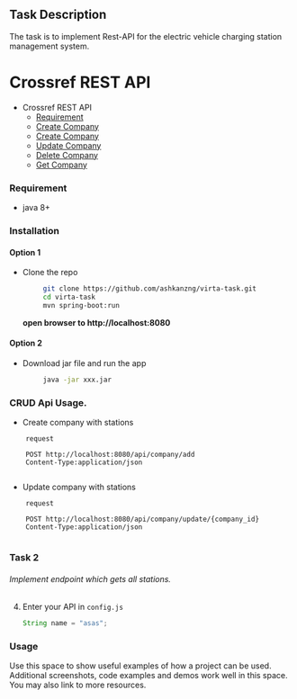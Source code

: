 ## Task Description

The task is to implement Rest-API for the electric vehicle charging station management system.

# Crossref REST API

- Crossref REST API
    - [Requirement](#Requirement)
    - [Create Company](#preamble)
    - [Create Company](#preamble)
    - [Update Company](#meta)
    - [Delete Company](#meta)
    - [Get Company](#meta)


### Requirement
* java 8+

### Installation  

#### Option 1
- Clone the repo
   ```sh
        git clone https://github.com/ashkanzng/virta-task.git
        cd virta-task
        mvn spring-boot:run 
   ```
  **open browser to http://localhost:8080**

#### Option 2
- Download jar file and run the app
   ```sh
        java -jar xxx.jar
   ```


### CRUD Api Usage.
 

- Create company with stations
```JS
    request

    POST http://localhost:8080/api/company/add
    Content-Type:application/json


```
- Update company with stations
```JS
    request

    POST http://localhost:8080/api/company/update/{company_id}
    Content-Type:application/json
    
```
    
    
    



### Task 2

###### Implement endpoint which gets all stations.

4. Enter your API in `config.js`
   ```Java
   String name = "asas";

### Usage

Use this space to show useful examples of how a project can be used. Additional screenshots, code examples and demos work well in this space. You may also link to more resources.

